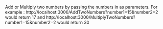 Add or Multiply two numbers by passing the numbers in as parameters.
For example : http://localhost:3000/AddTwoNumbers?number1=15&number2=2 would return 17 and http://localhost:3000/MultiplyTwoNumbers?number1=15&number2=2 would return 30